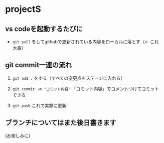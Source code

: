 # projectS

## vs codeを起動するたびに
- `git pull` をしてgithubで更新されている内容をローカルに落とす（<- これ大事）

## git commit一連の流れ

1. `git add .` をする（すべての変更点をステージに入れる）

2. `git commit -m "コミット内容"` 「コミット内容」でコメントつけてコミットできる

3. `git push` これで実際に更新



## ブランチについてはまた後日書きます
(お楽しみに)